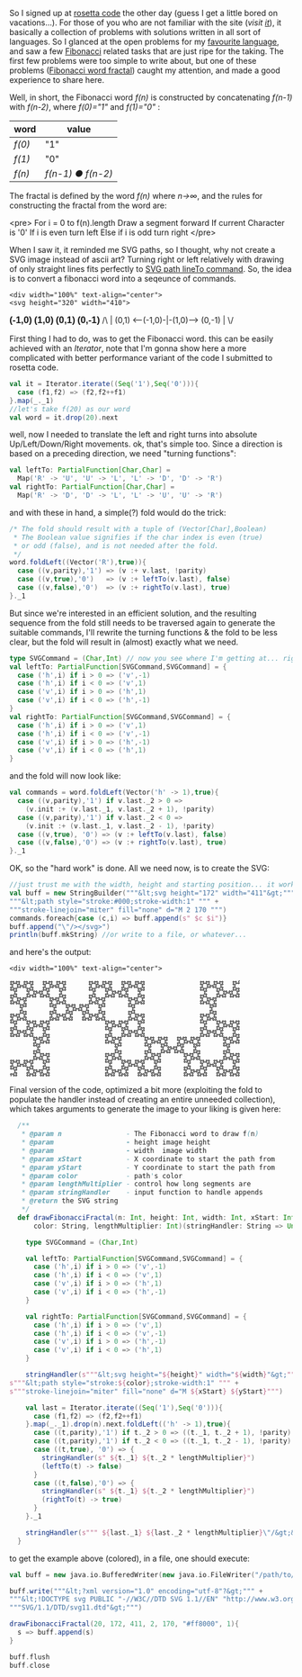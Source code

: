 So I signed up at [rosetta code](http://rosettacode.org) the other day (guess I get a little bored on vacations...). For those of you who are not familiar with the site (_visit [it](http://rosettacode.org)_), it basically a collection of problems with solutions written in all sort of languages. So I glanced at the open problems for my [favourite language](http://www.scala-lang.org), and saw a few [Fibonacci](http://en.wikipedia.org/wiki/Fibonacci_number) related tasks that are just ripe for the taking. The first few problems were too simple to write about, but one of these problems ([Fibonacci word fractal](http://rosettacode.org/wiki/Fibonacci_word/fractal)) caught my attention, and made a good experience to share here.

Well, in short, the Fibonacci word _f(n)_ is constructed by concatenating _f(n-1)_ with _f(n-2)_, where _f(0)="1"_ and _f(1)="0"_ \:

| word   | value                   |
|--------|-------------------------|
| _f(0)_ | "1"                     |
| _f(1)_ | "0"                     |
| _f(n)_ | _f(n-1) &#9679; f(n-2)_ |

The fractal is defined by the word _f(n)_ where _n&#8594;&#8734;_, and the rules for constructing the fractal from the word are\:

&lt;pre&gt;
For i = 0 to f(n).length
  Draw a segment forward 
  If current Character is '0'
    If i is even turn left
    Else if i is odd turn right
&lt;/pre&gt;

When I saw it, it reminded me SVG paths, so I thought, why not create a SVG image instead of ascii art? Turning right or left relatively with drawing of only straight lines fits perfectly to [SVG path lineTo command](http://www.w3.org/TR/SVG/paths.html#PathDataLinetoCommands). So, the idea is to convert a fibonacci word into a seqeunce of commands.

    <div width="100%" text-align="center">
    <svg height="320" width="410">
<polygon points="250,0 190,80 230,50 230,140 140,140 170,100 90,160 170,220 140,180 230,180 230,270 190,240 250,320 310,240 270,270 270,180 360,180 330,220 410,160 330,100 360,140 270,140 270,50 310,80" style="fill:#ffc000;stroke:#cc4000;stroke-width:1" />
<text x="150" y="167" style="font-family:Sans-Serif;font-size:larger;font-weight:bold" fill="#cc4000">(-1,0)</text>
<text x="300" y="167" style="font-family:Sans-Serif;font-size:larger;font-weight:bold" fill="#cc4000">(1,0)</text>
<text x="150" y="167" style="font-family:Sans-Serif;font-size:larger;font-weight:bold" fill="#cc4000" transform="rotate(270 250,160)">(0,1)</text>
<text x="150" y="167" style="font-family:Sans-Serif;font-size:larger;font-weight:bold" fill="#cc4000" transform="rotate(90 250,160)">(0,-1)</text> 
         /\
          |
        (0,1)
<--(-1,0)-|-(1,0)-->
        (0,-1)
          |
         \/
    </svg>
    </div>

First thing I had to do, was to get the Fibonacci word. this can be easily achieved with an _Iterator_, note that I'm gonna show here a more complicated with better performance variant of the code I submitted to rosetta code.
```scala
val it = Iterator.iterate((Seq('1'),Seq('0'))){
  case (f1,f2) => (f2,f2++f1)
}.map(_._1)
//let's take f(20) as our word
val word = it.drop(20).next
```
well, now I needed to translate the left and right turns into absolute Up/Left/Down/Right movements.
ok, that's simple too. Since a direction is based on a preceding direction, we need "turning functions"\:
```scala
val leftTo: PartialFunction[Char,Char] = 
  Map('R' -> 'U', 'U' -> 'L', 'L' -> 'D', 'D' -> 'R')
val rightTo: PartialFunction[Char,Char] = 
  Map('R' -> 'D', 'D' -> 'L', 'L' -> 'U', 'U' -> 'R')
```
and with these in hand, a simple(?) fold would do the trick\:
```scala
/* The fold should result with a tuple of (Vector[Char],Boolean)
 * The Boolean value signifies if the char index is even (true) 
 * or odd (false), and is not needed after the fold.
 */
word.foldLeft((Vector('R'),true)){
  case ((v,parity),'1') => (v :+ v.last, !parity)
  case ((v,true),'0')   => (v :+ leftTo(v.last), false)
  case ((v,false),'0')  => (v :+ rightTo(v.last), true)
}._1
``` 
But since we're interested in an efficient solution, and the resulting sequence from the fold still needs to be traversed again to generate the suitable commands, I'll rewrite the turning functions & the fold to be less clear, but the fold will result in (almost) exactly what we need.
```scala
type SVGCommand = (Char,Int) // now you see where I'm getting at... right?
val leftTo: PartialFunction[SVGCommand,SVGCommand] = {
  case ('h',i) if i > 0 => ('v',-1)
  case ('h',i) if i < 0 => ('v',1)
  case ('v',i) if i > 0 => ('h',1)
  case ('v',i) if i < 0 => ('h',-1)
}
val rightTo: PartialFunction[SVGCommand,SVGCommand] = {
  case ('h',i) if i > 0 => ('v',1)
  case ('h',i) if i < 0 => ('v',-1)
  case ('v',i) if i > 0 => ('h',-1)
  case ('v',i) if i < 0 => ('h',1)
}
```
and the fold will now look like\:
```scala
val commands = word.foldLeft(Vector('h' -> 1),true){
  case ((v,parity),'1') if v.last._2 > 0 => 
    (v.init :+ (v.last._1, v.last._2 + 1), !parity) 
  case ((v,parity),'1') if v.last._2 < 0 => 
    (v.init :+ (v.last._1, v.last._2 - 1), !parity)
  case ((v,true), '0') => (v :+ leftTo(v.last), false)
  case ((v,false),'0') => (v :+ rightTo(v.last), true)
}._1
```
OK, so the "hard work" is done. All we need now, is to create the SVG\:
```scala
//just trust me with the width, height and starting position... it works. 
val buff = new StringBuilder("""&lt;svg height="172" width="411"&gt;""" + 
"""&lt;path style="stroke:#000;stroke-width:1" """ + 
"""stroke-linejoin="miter" fill="none" d="M 2 170 """)
commands.foreach{case (c,i) => buff.append(s" $c $i")}
buff.append("\"/></svg>")
println(buff.mkString) //or write to a file, or whatever...
```
and here's the output\:
    
    <div width="100%" text-align="center">
<svg height="172" width="411"><path style="stroke:#000;stroke-width:1" stroke-linejoin="miter" fill="none" d="M 2 170  h 1 v -2 h -1 v -2 h 2 v 1 h 2 v -1 h 2 v 2 h -1 v 2 h 2 v -1 h 2 v 1 h 2 v -2 h -1 v -2 h 1 v -2 h -2 v 1 h -2 v -2 h 1 v -2 h -1 v -2 h 2 v 1 h 2 v -2 h -1 v -2 h 1 v -2 h -2 v 1 h -2 v -1 h -2 v 2 h 1 v 2 h -2 v -1 h -2 v 1 h -2 v -2 h 1 v -2 h -1 v -2 h 2 v 1 h 2 v -2 h -1 v -2 h 1 v -2 h -2 v 1 h -2 v -2 h 1 v -2 h -1 v -2 h 2 v 1 h 2 v -1 h 2 v 2 h -1 v 2 h 2 v -1 h 2 v 1 h 2 v -2 h -1 v -2 h 2 v 1 h 2 v -1 h 2 v 2 h -1 v 2 h 1 v 2 h -2 v -1 h -2 v 2 h 1 v 2 h -1 v 2 h 2 v -1 h 2 v 1 h 2 v -2 h -1 v -2 h 2 v 1 h 2 v -1 h 2 v 2 h -1 v 2 h 2 v -1 h 2 v 1 h 2 v -2 h -1 v -2 h 1 v -2 h -2 v 1 h -2 v -2 h 1 v -2 h -1 v -2 h 2 v 1 h 2 v -1 h 2 v 2 h -1 v 2 h 2 v -1 h 2 v 1 h 2 v -2 h -1 v -2 h 2 v 1 h 2 v -1 h 2 v 2 h -1 v 2 h 1 v 2 h -2 v -1 h -2 v 2 h 1 v 2 h -1 v 2 h 2 v -1 h 2 v 2 h -1 v 2 h 1 v 2 h -2 v -1 h -2 v 1 h -2 v -2 h 1 v -2 h -2 v 1 h -2 v -1 h -2 v 2 h 1 v 2 h -1 v 2 h 2 v -1 h 2 v 2 h -1 v 2 h 1 v 2 h -2 v -1 h -2 v 2 h 1 v 2 h -1 v 2 h 2 v -1 h 2 v 1 h 2 v -2 h -1 v -2 h 2 v 1 h 2 v -1 h 2 v 2 h -1 v 2 h 2 v -1 h 2 v 1 h 2 v -2 h -1 v -2 h 1 v -2 h -2 v 1 h -2 v -2 h 1 v -2 h -1 v -2 h 2 v 1 h 2 v -1 h 2 v 2 h -1 v 2 h 2 v -1 h 2 v 1 h 2 v -2 h -1 v -2 h 2 v 1 h 2 v -1 h 2 v 2 h -1 v 2 h 1 v 2 h -2 v -1 h -2 v 2 h 1 v 2 h -1 v 2 h 2 v -1 h 2 v 1 h 2 v -2 h -1 v -2 h 2 v 1 h 2 v -1 h 2 v 2 h -1 v 2 h 2 v -1 h 2 v 1 h 2 v -2 h -1 v -2 h 1 v -2 h -2 v 1 h -2 v -2 h 1 v -2 h -1 v -2 h 2 v 1 h 2 v -2 h -1 v -2 h 1 v -2 h -2 v 1 h -2 v -1 h -2 v 2 h 1 v 2 h -2 v -1 h -2 v 1 h -2 v -2 h 1 v -2 h -1 v -2 h 2 v 1 h 2 v -2 h -1 v -2 h 1 v -2 h -2 v 1 h -2 v -2 h 1 v -2 h -1 v -2 h 2 v 1 h 2 v -1 h 2 v 2 h -1 v 2 h 2 v -1 h 2 v 1 h 2 v -2 h -1 v -2 h 1 v -2 h -2 v 1 h -2 v -2 h 1 v -2 h -1 v -2 h 2 v 1 h 2 v -2 h -1 v -2 h 1 v -2 h -2 v 1 h -2 v -1 h -2 v 2 h 1 v 2 h -2 v -1 h -2 v 1 h -2 v -2 h 1 v -2 h -2 v 1 h -2 v -1 h -2 v 2 h 1 v 2 h -1 v 2 h 2 v -1 h 2 v 2 h -1 v 2 h 1 v 2 h -2 v -1 h -2 v 1 h -2 v -2 h 1 v -2 h -2 v 1 h -2 v -1 h -2 v 2 h 1 v 2 h -2 v -1 h -2 v 1 h -2 v -2 h 1 v -2 h -1 v -2 h 2 v 1 h 2 v -2 h -1 v -2 h 1 v -2 h -2 v 1 h -2 v -2 h 1 v -2 h -1 v -2 h 2 v 1 h 2 v -1 h 2 v 2 h -1 v 2 h 2 v -1 h 2 v 1 h 2 v -2 h -1 v -2 h 1 v -2 h -2 v 1 h -2 v -2 h 1 v -2 h -1 v -2 h 2 v 1 h 2 v -2 h -1 v -2 h 1 v -2 h -2 v 1 h -2 v -1 h -2 v 2 h 1 v 2 h -2 v -1 h -2 v 1 h -2 v -2 h 1 v -2 h -1 v -2 h 2 v 1 h 2 v -2 h -1 v -2 h 1 v -2 h -2 v 1 h -2 v -2 h 1 v -2 h -1 v -2 h 2 v 1 h 2 v -1 h 2 v 2 h -1 v 2 h 2 v -1 h 2 v 1 h 2 v -2 h -1 v -2 h 2 v 1 h 2 v -1 h 2 v 2 h -1 v 2 h 1 v 2 h -2 v -1 h -2 v 2 h 1 v 2 h -1 v 2 h 2 v -1 h 2 v 1 h 2 v -2 h -1 v -2 h 2 v 1 h 2 v -1 h 2 v 2 h -1 v 2 h 2 v -1 h 2 v 1 h 2 v -2 h -1 v -2 h 1 v -2 h -2 v 1 h -2 v -2 h 1 v -2 h -1 v -2 h 2 v 1 h 2 v -2 h -1 v -2 h 1 v -2 h -2 v 1 h -2 v -1 h -2 v 2 h 1 v 2 h -2 v -1 h -2 v 1 h -2 v -2 h 1 v -2 h -1 v -2 h 2 v 1 h 2 v -2 h -1 v -2 h 1 v -2 h -2 v 1 h -2 v -2 h 1 v -2 h -1 v -2 h 2 v 1 h 2 v -1 h 2 v 2 h -1 v 2 h 2 v -1 h 2 v 1 h 2 v -2 h -1 v -2 h 1 v -2 h -2 v 1 h -2 v -2 h 1 v -2 h -1 v -2 h 2 v 1 h 2 v -2 h -1 v -2 h 1 v -2 h -2 v 1 h -2 v -1 h -2 v 2 h 1 v 2 h -2 v -1 h -2 v 1 h -2 v -2 h 1 v -2 h -2 v 1 h -2 v -1 h -2 v 2 h 1 v 2 h -1 v 2 h 2 v -1 h 2 v 2 h -1 v 2 h 1 v 2 h -2 v -1 h -2 v 1 h -2 v -2 h 1 v -2 h -2 v 1 h -2 v -1 h -2 v 2 h 1 v 2 h -2 v -1 h -2 v 1 h -2 v -2 h 1 v -2 h -1 v -2 h 2 v 1 h 2 v -2 h -1 v -2 h 1 v -2 h -2 v 1 h -2 v -1 h -2 v 2 h 1 v 2 h -2 v -1 h -2 v 1 h -2 v -2 h 1 v -2 h -2 v 1 h -2 v -1 h -2 v 2 h 1 v 2 h -1 v 2 h 2 v -1 h 2 v 2 h -1 v 2 h 1 v 2 h -2 v -1 h -2 v 2 h 1 v 2 h -1 v 2 h 2 v -1 h 2 v 1 h 2 v -2 h -1 v -2 h 2 v 1 h 2 v -1 h 2 v 2 h -1 v 2 h 1 v 2 h -2 v -1 h -2 v 2 h 1 v 2 h -1 v 2 h 2 v -1 h 2 v 2 h -1 v 2 h 1 v 2 h -2 v -1 h -2 v 1 h -2 v -2 h 1 v -2 h -2 v 1 h -2 v -1 h -2 v 2 h 1 v 2 h -2 v -1 h -2 v 1 h -2 v -2 h 1 v -2 h -1 v -2 h 2 v 1 h 2 v -2 h -1 v -2 h 1 v -2 h -2 v 1 h -2 v -1 h -2 v 2 h 1 v 2 h -2 v -1 h -2 v 1 h -2 v -2 h 1 v -2 h -2 v 1 h -2 v -1 h -2 v 2 h 1 v 2 h -1 v 2 h 2 v -1 h 2 v 2 h -1 v 2 h 1 v 2 h -2 v -1 h -2 v 1 h -2 v -2 h 1 v -2 h -2 v 1 h -2 v -1 h -2 v 2 h 1 v 2 h -2 v -1 h -2 v 1 h -2 v -2 h 1 v -2 h -1 v -2 h 2 v 1 h 2 v -2 h -1 v -2 h 1 v -2 h -2 v 1 h -2 v -2 h 1 v -2 h -1 v -2 h 2 v 1 h 2 v -1 h 2 v 2 h -1 v 2 h 2 v -1 h 2 v 1 h 2 v -2 h -1 v -2 h 1 v -2 h -2 v 1 h -2 v -2 h 1 v -2 h -1 v -2 h 2 v 1 h 2 v -2 h -1 v -2 h 1 v -2 h -2 v 1 h -2 v -1 h -2 v 2 h 1 v 2 h -2 v -1 h -2 v 1 h -2 v -2 h 1 v -2 h -1 v -2 h 2 v 1 h 2 v -2 h -1 v -2 h 1 v -2 h -2 v 1 h -2 v -2 h 1 v -2 h -1 v -2 h 2 v 1 h 2 v -1 h 2 v 2 h -1 v 2 h 2 v -1 h 2 v 1 h 2 v -2 h -1 v -2 h 2 v 1 h 2 v -1 h 2 v 2 h -1 v 2 h 1 v 2 h -2 v -1 h -2 v 2 h 1 v 2 h -1 v 2 h 2 v -1 h 2 v 1 h 2 v -2 h -1 v -2 h 2 v 1 h 2 v -1 h 2 v 2 h -1 v 2 h 2 v -1 h 2 v 1 h 2 v -2 h -1 v -2 h 1 v -2 h -2 v 1 h -2 v -2 h 1 v -2 h -1 v -2 h 2 v 1 h 2 v -2 h -1 v -2 h 1 v -2 h -2 v 1 h -2 v -1 h -2 v 2 h 1 v 2 h -2 v -1 h -2 v 1 h -2 v -2 h 1 v -2 h -1 v -2 h 2 v 1 h 2 v -2 h -1 v -2 h 1 v -2 h -2 v 1 h -2 v -2 h 1 v -2 h -1 v -2 h 2 v 1 h 2 v -1 h 2 v 2 h -1 v 2 h 2 v -1 h 2 v 1 h 2 v -2 h -1 v -2 h 1 v -2 h -2 v 1 h -2 v -2 h 1 v -2 h -1 v -2 h 2 v 1 h 2 v -2 h -1 v -2 h 1 v -2 h -2 v 1 h -2 v -1 h -2 v 2 h 1 v 2 h -2 v -1 h -2 v 1 h -2 v -2 h 1 v -2 h -2 v 1 h -2 v -1 h -2 v 2 h 1 v 2 h -1 v 2 h 2 v -1 h 2 v 2 h -1 v 2 h 1 v 2 h -2 v -1 h -2 v 1 h -2 v -2 h 1 v -2 h -2 v 1 h -2 v -1 h -2 v 2 h 1 v 2 h -2 v -1 h -2 v 1 h -2 v -2 h 1 v -2 h -1 v -2 h 2 v 1 h 2 v -2 h -1 v -2 h 1 v -2 h -2 v 1 h -2 v -2 h 1 v -2 h -1 v -2 h 2 v 1 h 2 v -1 h 2 v 2 h -1 v 2 h 2 v -1 h 2 v 1 h 2 v -2 h -1 v -2 h 1 v -2 h -2 v 1 h -2 v -2 h 1 v -2 h -1 v -2 h 2 v 1 h 2 v -2 h -1 v -2 h 1 v -2 h -2 v 1 h -2 v -1 h -2 v 2 h 1 v 2 h -2 v -1 h -2 v 1 h -2 v -2 h 1 v -2 h -1 v -2 h 2 v 1 h 2 v -2 h -1 v -2 h 1 v -2 h -2 v 1 h -2 v -2 h 1 v -2 h -1 v -2 h 2 v 1 h 2 v -1 h 2 v 2 h -1 v 2 h 2 v -1 h 2 v 1 h 2 v -2 h -1 v -2 h 2 v 1 h 2 v -1 h 2 v 2 h -1 v 2 h 1 v 2 h -2 v -1 h -2 v 2 h 1 v 2 h -1 v 2 h 2 v -1 h 2 v 1 h 2 v -2 h -1 v -2 h 2 v 1 h 2 v -1 h 2 v 2 h -1 v 2 h 2 v -1 h 2 v 1 h 2 v -2 h -1 v -2 h 1 v -2 h -2 v 1 h -2 v -2 h 1 v -2 h -1 v -2 h 2 v 1 h 2 v -1 h 2 v 2 h -1 v 2 h 2 v -1 h 2 v 1 h 2 v -2 h -1 v -2 h 2 v 1 h 2 v -1 h 2 v 2 h -1 v 2 h 1 v 2 h -2 v -1 h -2 v 2 h 1 v 2 h -1 v 2 h 2 v -1 h 2 v 2 h -1 v 2 h 1 v 2 h -2 v -1 h -2 v 1 h -2 v -2 h 1 v -2 h -2 v 1 h -2 v -1 h -2 v 2 h 1 v 2 h -1 v 2 h 2 v -1 h 2 v 2 h -1 v 2 h 1 v 2 h -2 v -1 h -2 v 2 h 1 v 2 h -1 v 2 h 2 v -1 h 2 v 1 h 2 v -2 h -1 v -2 h 2 v 1 h 2 v -1 h 2 v 2 h -1 v 2 h 2 v -1 h 2 v 1 h 2 v -2 h -1 v -2 h 1 v -2 h -2 v 1 h -2 v -2 h 1 v -2 h -1 v -2 h 2 v 1 h 2 v -1 h 2 v 2 h -1 v 2 h 2 v -1 h 2 v 1 h 2 v -2 h -1 v -2 h 2 v 1 h 2 v -1 h 2 v 2 h -1 v 2 h 1 v 2 h -2 v -1 h -2 v 2 h 1 v 2 h -1 v 2 h 2 v -1 h 2 v 1 h 2 v -2 h -1 v -2 h 2 v 1 h 2 v -1 h 2 v 2 h -1 v 2 h 2 v -1 h 2 v 1 h 2 v -2 h -1 v -2 h 1 v -2 h -2 v 1 h -2 v -2 h 1 v -2 h -1 v -2 h 2 v 1 h 2 v -2 h -1 v -2 h 1 v -2 h -2 v 1 h -2 v -1 h -2 v 2 h 1 v 2 h -2 v -1 h -2 v 1 h -2 v -2 h 1 v -2 h -1 v -2 h 2 v 1 h 2 v -2 h -1 v -2 h 1 v -2 h -2 v 1 h -2 v -2 h 1 v -2 h -1 v -2 h 2 v 1 h 2 v -1 h 2 v 2 h -1 v 2 h 2 v -1 h 2 v 1 h 2 v -2 h -1 v -2 h 2 v 1 h 2 v -1 h 2 v 2 h -1 v 2 h 1 v 2 h -2 v -1 h -2 v 2 h 1 v 2 h -1 v 2 h 2 v -1 h 2 v 1 h 2 v -2 h -1 v -2 h 2 v 1 h 2 v -1 h 2 v 2 h -1 v 2 h 2 v -1 h 2 v 1 h 2 v -2 h -1 v -2 h 1 v -2 h -2 v 1 h -2 v -2 h 1 v -2 h -1 v -2 h 2 v 1 h 2 v -1 h 2 v 2 h -1 v 2 h 2 v -1 h 2 v 1 h 2 v -2 h -1 v -2 h 2 v 1 h 2 v -1 h 2 v 2 h -1 v 2 h 1 v 2 h -2 v -1 h -2 v 2 h 1 v 2 h -1 v 2 h 2 v -1 h 2 v 2 h -1 v 2 h 1 v 2 h -2 v -1 h -2 v 1 h -2 v -2 h 1 v -2 h -2 v 1 h -2 v -1 h -2 v 2 h 1 v 2 h -1 v 2 h 2 v -1 h 2 v 2 h -1 v 2 h 1 v 2 h -2 v -1 h -2 v 2 h 1 v 2 h -1 v 2 h 2 v -1 h 2 v 1 h 2 v -2 h -1 v -2 h 2 v 1 h 2 v -1 h 2 v 2 h -1 v 2 h 1 v 2 h -2 v -1 h -2 v 2 h 1 v 2 h -1 v 2 h 2 v -1 h 2 v 2 h -1 v 2 h 1 v 2 h -2 v -1 h -2 v 1 h -2 v -2 h 1 v -2 h -2 v 1 h -2 v -1 h -2 v 2 h 1 v 2 h -2 v -1 h -2 v 1 h -2 v -2 h 1 v -2 h -1 v -2 h 2 v 1 h 2 v -2 h -1 v -2 h 1 v -2 h -2 v 1 h -2 v -1 h -2 v 2 h 1 v 2 h -2 v -1 h -2 v 1 h -2 v -2 h 1 v -2 h -2 v 1 h -2 v -1 h -2 v 2 h 1 v 2 h -1 v 2 h 2 v -1 h 2 v 2 h -1 v 2 h 1 v 2 h -2 v -1 h -2 v 2 h 1 v 2 h -1 v 2 h 2 v -1 h 2 v 1 h 2 v -2 h -1 v -2 h 2 v 1 h 2 v -1 h 2 v 2 h -1 v 2 h 1 v 2 h -2 v -1 h -2 v 2 h 1 v 2 h -1 v 2 h 2 v -1 h 2 v 2 h -1 v 2 h 1 v 2 h -2 v -1 h -2 v 1 h -2 v -2 h 1 v -2 h -2 v 1 h -2 v -1 h -2 v 2 h 1 v 2 h -1 v 2 h 2 v -1 h 2 v 2 h -1 v 2 h 1 v 2 h -2 v -1 h -2 v 2 h 1 v 2 h -1 v 2 h 2 v -1 h 2 v 1 h 2 v -2 h -1 v -2 h 2 v 1 h 2 v -1 h 2 v 2 h -1 v 2 h 2 v -1 h 2 v 1 h 2 v -2 h -1 v -2 h 1 v -2 h -2 v 1 h -2 v -2 h 1 v -2 h -1 v -2 h 2 v 1 h 2 v -1 h 2 v 2 h -1 v 2 h 2 v -1 h 2 v 1 h 2 v -2 h -1 v -2 h 2 v 1 h 2 v -1 h 2 v 2 h -1 v 2 h 1 v 2 h -2 v -1 h -2 v 2 h 1 v 2 h -1 v 2 h 2 v -1 h 2 v 1 h 2 v -2 h -1 v -2 h 2 v 1 h 2 v -1 h 2 v 2 h -1 v 2 h 2 v -1 h 2 v 1 h 2 v -2 h -1 v -2 h 1 v -2 h -2 v 1 h -2 v -2 h 1 v -2 h -1 v -2 h 2 v 1 h 2 v -2 h -1 v -2 h 1 v -2 h -2 v 1 h -2 v -1 h -2 v 2 h 1 v 2 h -2 v -1 h -2 v 1 h -2 v -2 h 1 v -2 h -1 v -2 h 2 v 1 h 2 v -2 h -1 v -2 h 1 v -2 h -2 v 1 h -2 v -2 h 1 v -2 h -1 v -2 h 2 v 1 h 2 v -1 h 2 v 2 h -1 v 2 h 2 v -1 h 2 v 1 h 2 v -2 h -1 v -2 h 2 v 1 h 2 v -1 h 2 v 2 h -1 v 2 h 1 v 2 h -2 v -1 h -2 v 2 h 1 v 2 h -1 v 2 h 2 v -1 h 2 v 1 h 2 v -2 h -1 v -2 h 2 v 1 h 2 v -1 h 2 v 2 h -1 v 2 h 2 v -1 h 2 v 1 h 2 v -2 h -1 v -2 h 1 v -2 h -2 v 1 h -2 v -2 h 1 v -2 h -1 v -2 h 2 v 1 h 2 v -1 h 2 v 2 h -1 v 2 h 2 v -1 h 2 v 1 h 2 v -2 h -1 v -2 h 2 v 1 h 2 v -1 h 2 v 2 h -1 v 2 h 1 v 2 h -2 v -1 h -2 v 2 h 1 v 2 h -1 v 2 h 2 v -1 h 2 v 2 h -1 v 2 h 1 v 2 h -2 v -1 h -2 v 1 h -2 v -2 h 1 v -2 h -2 v 1 h -2 v -1 h -2 v 2 h 1 v 2 h -1 v 2 h 2 v -1 h 2 v 2 h -1 v 2 h 1 v 2 h -2 v -1 h -2 v 2 h 1 v 2 h -1 v 2 h 2 v -1 h 2 v 1 h 2 v -2 h -1 v -2 h 2 v 1 h 2 v -1 h 2 v 2 h -1 v 2 h 2 v -1 h 2 v 1 h 2 v -2 h -1 v -2 h 1 v -2 h -2 v 1 h -2 v -2 h 1 v -2 h -1 v -2 h 2 v 1 h 2 v -1 h 2 v 2 h -1 v 2 h 2 v -1 h 2 v 1 h 2 v -2 h -1 v -2 h 2 v 1 h 2 v -1 h 2 v 2 h -1 v 2 h 1 v 2 h -2 v -1 h -2 v 2 h 1 v 2 h -1 v 2 h 2 v -1 h 2 v 1 h 2 v -2 h -1 v -2 h 2 v 1 h 2 v -1 h 2 v 2 h -1 v 2 h 2 v -1 h 2 v 1 h 2 v -2 h -1 v -2 h 1 v -2 h -2 v 1 h -2 v -2 h 1 v -2 h -1 v -2 h 2 v 1 h 2 v -2 h -1 v -2 h 1 v -2 h -2 v 1 h -2 v -1 h -2 v 2 h 1 v 2 h -2 v -1 h -2 v 1 h -2 v -2 h 1 v -2 h -1 v -2 h 2 v 1 h 2 v -2 h -1 v -2 h 1 v -2 h -2 v 1 h -2 v -2 h 1 v -2 h -1 v -2 h 2 v 1 h 2 v -1 h 2 v 2 h -1 v 2 h 2 v -1 h 2 v 1 h 2 v -2 h -1 v -2 h 1 v -2 h -2 v 1 h -2 v -2 h 1 v -2 h -1 v -2 h 2 v 1 h 2 v -2 h -1 v -2 h 1 v -2 h -2 v 1 h -2 v -1 h -2 v 2 h 1 v 2 h -2 v -1 h -2 v 1 h -2 v -2 h 1 v -2 h -2 v 1 h -2 v -1 h -2 v 2 h 1 v 2 h -1 v 2 h 2 v -1 h 2 v 2 h -1 v 2 h 1 v 2 h -2 v -1 h -2 v 1 h -2 v -2 h 1 v -2 h -2 v 1 h -2 v -1 h -2 v 2 h 1 v 2 h -2 v -1 h -2 v 1 h -2 v -2 h 1 v -2 h -1 v -2 h 2 v 1 h 2 v -2 h -1 v -2 h 1 v -2 h -2 v 1 h -2 v -2 h 1 v -2 h -1 v -2 h 2 v 1 h 2 v -1 h 2 v 2 h -1 v 2 h 2 v -1 h 2 v 1 h 2 v -2 h -1 v -2 h 1 v -2 h -2 v 1 h -2 v -2 h 1 v -2 h -1 v -2 h 2 v 1 h 2 v -2 h -1 v -2 h 1 v -2 h -2 v 1 h -2 v -1 h -2 v 2 h 1 v 2 h -2 v -1 h -2 v 1 h -2 v -2 h 1 v -2 h -1 v -2 h 2 v 1 h 2 v -2 h -1 v -2 h 1 v -2 h -2 v 1 h -2 v -2 h 1 v -2 h -1 v -2 h 2 v 1 h 2 v -1 h 2 v 2 h -1 v 2 h 2 v -1 h 2 v 1 h 2 v -2 h -1 v -2 h 2 v 1 h 2 v -1 h 2 v 2 h -1 v 2 h 1 v 2 h -2 v -1 h -2 v 2 h 1 v 2 h -1 v 2 h 2 v -1 h 2 v 1 h 2 v -2 h -1 v -2 h 2 v 1 h 2 v -1 h 2 v 2 h -1 v 2 h 2 v -1 h 2 v 1 h 2 v -2 h -1 v -2 h 1 v -2 h -2 v 1 h -2 v -2 h 1 v -2 h -1 v -2 h 2 v 1 h 2 v -1 h 2 v 2 h -1 v 2 h 2 v -1 h 2 v 1 h 2 v -2 h -1 v -2 h 2 v 1 h 2 v -1 h 2 v 2 h -1 v 2 h 1 v 2 h -2 v -1 h -2 v 2 h 1 v 2 h -1 v 2 h 2 v -1 h 2 v 2 h -1 v 2 h 1 v 2 h -2 v -1 h -2 v 1 h -2 v -2 h 1 v -2 h -2 v 1 h -2 v -1 h -2 v 2 h 1 v 2 h -1 v 2 h 2 v -1 h 2 v 2 h -1 v 2 h 1 v 2 h -2 v -1 h -2 v 2 h 1 v 2 h -1 v 2 h 2 v -1 h 2 v 1 h 2 v -2 h -1 v -2 h 2 v 1 h 2 v -1 h 2 v 2 h -1 v 2 h 2 v -1 h 2 v 1 h 2 v -2 h -1 v -2 h 1 v -2 h -2 v 1 h -2 v -2 h 1 v -2 h -1 v -2 h 2 v 1 h 2 v -1 h 2 v 2 h -1 v 2 h 2 v -1 h 2 v 1 h 2 v -2 h -1 v -2 h 2 v 1 h 2 v -1 h 2 v 2 h -1 v 2 h 1 v 2 h -2 v -1 h -2 v 2 h 1 v 2 h -1 v 2 h 2 v -1 h 2 v 1 h 2 v -2 h -1 v -2 h 2 v 1 h 2 v -1 h 2 v 2 h -1 v 2 h 2 v -1 h 2 v 1 h 2 v -2 h -1 v -2 h 1 v -2 h -2 v 1 h -2 v -2 h 1 v -2 h -1 v -2 h 2 v 1 h 2 v -2 h -1 v -2 h 1 v -2 h -2 v 1 h -2 v -1 h -2 v 2 h 1 v 2 h -2 v -1 h -2 v 1 h -2 v -2 h 1 v -2 h -1 v -2 h 2 v 1 h 2 v -2 h -1 v -2 h 1 v -2 h -2 v 1 h -2 v -2 h 1 v -2 h -1 v -2 h 2 v 1 h 2 v -1 h 2 v 2 h -1 v 2 h 2 v -1 h 2 v 1 h 2 v -2 h -1 v -2 h 2 v 1 h 2 v -1 h 2 v 2 h -1 v 2 h 1 v 2 h -2 v -1 h -2 v 2 h 1 v 2 h -1 v 2 h 2 v -1 h 2 v 1 h 2 v -2 h -1 v -2 h 2 v 1 h 2 v -1 h 2 v 2 h -1 v 2 h 2 v -1 h 2 v 1 h 2 v -2 h -1 v -2 h 1 v -2 h -2 v 1 h -2 v -2 h 1 v -2 h -1 v -2 h 2 v 1 h 2 v -1 h 2 v 2 h -1 v 2 h 2 v -1 h 2 v 1 h 2 v -2 h -1 v -2 h 2 v 1 h 2 v -1 h 2 v 2 h -1 v 2 h 1 v 2 h -2 v -1 h -2 v 2 h 1 v 2 h -1 v 2 h 2 v -1 h 2 v 2 h -1 v 2 h 1 v 2 h -2 v -1 h -2 v 1 h -2 v -2 h 1 v -2 h -2 v 1 h -2 v -1 h -2 v 2 h 1 v 2 h -1 v 2 h 2 v -1 h 2 v 2 h -1 v 2 h 1 v 2 h -2 v -1 h -2 v 2 h 1 v 2 h -1 v 2 h 2 v -1 h 2 v 1 h 2 v -2 h -1 v -2 h 2 v 1 h 2 v -1 h 2 v 2 h -1 v 2 h 1 v 2 h -2 v -1 h -2 v 2 h 1 v 2 h -1 v 2 h 2 v -1 h 2 v 2 h -1 v 2 h 1 v 2 h -2 v -1 h -2 v 1 h -2 v -2 h 1 v -2 h -2 v 1 h -2 v -1 h -2 v 2 h 1 v 2 h -2 v -1 h -2 v 1 h -2 v -2 h 1 v -2 h -1 v -2 h 2 v 1 h 2 v -2 h -1 v -2 h 1 v -2 h -2 v 1 h -2 v -1 h -2 v 2 h 1 v 2 h -2 v -1 h -2 v 1 h -2 v -2 h 1 v -2 h -2 v 1 h -2 v -1 h -2 v 2 h 1 v 2 h -1 v 2 h 2 v -1 h 2 v 2 h -1 v 2 h 1 v 2 h -2 v -1 h -2 v 2 h 1 v 2 h -1 v 2 h 2 v -1 h 2 v 1 h 2 v -2 h -1 v -2 h 2 v 1 h 2 v -1 h 2 v 2 h -1 v 2 h 1 v 2 h -2 v -1 h -2 v 2 h 1 v 2 h -1 v 2 h 2 v -1 h 2 v 2 h -1 v 2 h 1 v 2 h -2 v -1 h -2 v 1 h -2 v -2 h 1 v -2 h -2 v 1 h -2 v -1 h -2 v 2 h 1 v 2 h -1 v 2 h 2 v -1 h 2 v 2 h -1 v 2 h 1 v 2 h -2 v -1 h -2 v 2 h 1 v 2 h -1 v 2 h 2 v -1 h 2 v 1 h 2 v -2 h -1 v -2 h 2 v 1 h 2 v -1 h 2 v 2 h -1 v 2 h 2 v -1 h 2 v 1 h 2 v -2 h -1 v -2 h 1 v -2 h -2 v 1 h -2 v -2 h 1 v -2 h -1 v -2 h 2 v 1 h 2 v -1 h 2 v 2 h -1 v 2 h 2 v -1 h 2 v 1 h 2 v -2 h -1 v -2 h 2 v 1 h 2 v -1 h 2 v 2 h -1 v 2 h 1 v 2 h -2 v -1 h -2 v 2 h 1 v 2 h -1 v 2 h 2 v -1 h 2 v 2 h -1 v 2 h 1 v 2 h -2 v -1 h -2 v 1 h -2 v -2 h 1 v -2 h -2 v 1 h -2 v -1 h -2 v 2 h 1 v 2 h -1 v 2 h 2 v -1 h 2 v 2 h -1 v 2 h 1 v 2 h -2 v -1 h -2 v 2 h 1 v 2 h -1 v 2 h 2 v -1 h 2 v 1 h 2 v -2 h -1 v -2 h 2 v 1 h 2 v -1 h 2 v 2 h -1 v 2 h 1 v 2 h -2 v -1 h -2 v 2 h 1 v 2 h -1 v 2 h 2 v -1 h 2 v 2 h -1 v 2 h 1 v 2 h -2 v -1 h -2 v 1 h -2 v -2 h 1 v -2 h -2 v 1 h -2 v -1 h -2 v 2 h 1 v 2 h -2 v -1 h -2 v 1 h -2 v -2 h 1 v -2 h -1 v -2 h 2 v 1 h 2 v -2 h -1 v -2 h 1 v -2 h -2 v 1 h -2 v -1 h -2 v 2 h 1 v 2 h -2 v -1 h -2 v 1 h -2 v -2 h 1 v -2 h -2 v 1 h -2 v -1 h -2 v 2 h 1 v 2 h -1 v 2 h 2 v -1 h 2 v 2 h -1 v 2 h 1 v 2 h -2 v -1 h -2 v 1 h -2 v -2 h 1 v -2 h -2 v 1 h -2 v -1 h -2 v 2 h 1 v 2 h -2 v -1 h -2 v 1 h -2 v -2 h 1 v -2 h -1 v -2 h 2 v 1 h 2 v -2 h -1 v -2 h 1 v -2 h -2 v 1 h -2 v -2 h 1 v -2 h -1 v -2 h 2 v 1 h 2 v -1 h 2 v 2 h -1 v 2 h 2 v -1 h 2 v 1 h 2 v -2 h -1 v -2 h 1 v -2 h -2 v 1 h -2 v -2 h 1 v -2 h -1 v -2 h 2 v 1 h 2 v -2 h -1 v -2 h 1 v -2 h -2 v 1 h -2 v -1 h -2 v 2 h 1 v 2 h -2 v -1 h -2 v 1 h -2 v -2 h 1 v -2 h -2 v 1 h -2 v -1 h -2 v 2 h 1 v 2 h -1 v 2 h 2 v -1 h 2 v 2 h -1 v 2 h 1 v 2 h -2 v -1 h -2 v 1 h -2 v -2 h 1 v -2 h -2 v 1 h -2 v -1 h -2 v 2 h 1 v 2 h -2 v -1 h -2 v 1 h -2 v -2 h 1 v -2 h -1 v -2 h 2 v 1 h 2 v -2 h -1 v -2 h 1 v -2 h -2 v 1 h -2 v -1 h -2 v 2 h 1 v 2 h -2 v -1 h -2 v 1 h -2 v -2 h 1 v -2 h -2 v 1 h -2 v -1 h -2 v 2 h 1 v 2 h -1 v 2 h 2 v -1 h 2 v 2 h -1 v 2 h 1 v 2 h -2 v -1 h -2 v 2 h 1 v 2 h -1 v 2 h 2 v -1 h 2 v 1 h 2 v -2 h -1 v -2 h 2 v 1 h 2 v -1 h 2 v 2 h -1 v 2 h 1 v 2 h -2 v -1 h -2 v 2 h 1 v 2 h -1 v 2 h 2 v -1 h 2 v 2 h -1 v 2 h 1 v 2 h -2 v -1 h -2 v 1 h -2 v -2 h 1 v -2 h -2 v 1 h -2 v -1 h -2 v 2 h 1 v 2 h -1 v 2 h 2 v -1 h 2 v 2 h -1 v 2 h 1 v 2 h -2 v -1 h -2 v 2 h 1 v 2 h -1 v 2 h 2 v -1 h 2 v 1 h 2 v -2 h -1 v -2 h 2 v 1 h 2 v -1 h 2 v 2 h -1 v 2 h 2 v -1 h 2 v 1 h 2 v -2 h -1 v -2 h 1 v -2 h -2 v 1 h -2 v -2 h 1 v -2 h -1 v -2 h 2 v 1 h 2 v -1 h 2 v 2 h -1 v 2 h 2 v -1 h 2 v 1 h 2 v -2 h -1 v -2 h 2 v 1 h 2 v -1 h 2 v 2 h -1 v 2 h 1 v 2 h -2 v -1 h -2 v 2 h 1 v 2 h -1 v 2 h 2 v -1 h 2 v 2 h -1 v 2 h 1 v 2 h -2 v -1 h -2 v 1 h -2 v -2 h 1 v -2 h -2 v 1 h -2 v -1 h -2 v 2 h 1 v 2 h -1 v 2 h 2 v -1 h 2 v 2 h -1 v 2 h 1 v 2 h -2 v -1 h -2 v 2 h 1 v 2 h -1 v 2 h 2 v -1 h 2 v 1 h 2 v -2 h -1 v -2 h 2 v 1 h 2 v -1 h 2 v 2 h -1 v 2 h 1 v 2 h -2 v -1 h -2 v 2 h 1 v 2 h -1 v 2 h 2 v -1 h 2 v 2 h -1 v 2 h 1 v 2 h -2 v -1 h -2 v 1 h -2 v -2 h 1 v -2 h -2 v 1 h -2 v -1 h -2 v 2 h 1 v 2 h -2 v -1 h -2 v 1 h -2 v -2 h 1 v -2 h -1 v -2 h 2 v 1 h 2 v -2 h -1 v -2 h 1 v -2 h -2 v 1 h -2 v -1 h -2 v 2 h 1 v 2 h -2 v -1 h -2 v 1 h -2 v -2 h 1 v -2 h -2 v 1 h -2 v -1 h -2 v 2 h 1 v 2 h -1 v 2 h 2 v -1 h 2 v 2 h -1 v 2 h 1 v 2 h -2 v -1 h -2 v 2 h 1 v 2 h -1 v 2 h 2 v -1 h 2 v 1 h 2 v -2 h -1 v -2 h 2 v 1 h 2 v -1 h 2 v 2 h -1 v 2 h 1 v 2 h -2 v -1 h -2 v 2 h 1 v 2 h -1 v 2 h 2 v -1 h 2 v 2 h -1 v 2 h 1 v 2 h -2 v -1 h -2 v 1 h -2 v -2 h 1 v -2 h -2 v 1 h -2 v -1 h -2 v 2 h 1 v 2 h -1 v 2 h 2 v -1 h 2 v 2 h -1 v 2 h 1 v 2 h -2 v -1 h -2 v 2 h 1 v 2 h -1 v 2 h 2 v -1 h 2 v 1 h 2 v -2 h -1 v -2 h 2 v 1 h 2 v -1 h 2 v 2 h -1 v 2 h 2 v -1 h 2 v 1 h 2 v -2 h -1 v -2 h 1 v -2 h -2 v 1 h -2 v -2 h 1 v -2 h -1 v -2 h 2 v 1 h 2 v -1 h 2 v 2 h -1 v 2 h 2 v -1 h 2 v 1 h 2 v -2 h -1 v -2 h 2 v 1 h 2 v -1 h 2 v 2 h -1 v 2 h 1 v 2 h -2 v -1 h -2 v 2 h 1 v 2 h -1 v 2 h 2 v -1 h 2 v 1 h 2 v -2 h -1 v -2 h 2 v 1 h 2 v -1 h 2 v 2 h -1 v 2 h 2 v -1 h 2 v 1 h 2 v -2 h -1 v -2 h 1 v -2 h -2 v 1 h -2 v -2 h 1 v -2 h -1 v -2 h 2 v 1 h 2 v -2 h -1 v -2 h 1 v -2 h -2 v 1 h -2 v -1 h -2 v 2 h 1 v 2 h -2 v -1 h -2 v 1 h -2 v -2 h 1 v -2 h -1 v -2 h 2 v 1 h 2 v -2 h -1 v -2 h 1 v -2 h -2 v 1 h -2 v -2 h 1 v -2 h -1 v -2 h 2 v 1 h 2 v -1 h 2 v 2 h -1 v 2 h 2 v -1 h 2 v 1 h 2 v -2 h -1 v -2 h 2 v 1 h 2 v -1 h 2 v 2 h -1 v 2 h 1 v 2 h -2 v -1 h -2 v 2 h 1 v 2 h -1 v 2 h 2 v -1 h 2 v 1 h 2 v -2 h -1 v -2 h 2 v 1 h 2 v -1 h 2 v 2 h -1 v 2 h 2 v -1 h 2 v 1 h 2 v -2 h -1 v -2 h 1 v -2 h -2 v 1 h -2 v -2 h 1 v -2 h -1 v -2 h 2 v 1 h 2 v -1 h 2 v 2 h -1 v 2 h 2 v -1 h 2 v 1 h 2 v -2 h -1 v -2 h 2 v 1 h 2 v -1 h 2 v 2 h -1 v 2 h 1 v 2 h -2 v -1 h -2 v 2 h 1 v 2 h -1 v 2 h 2 v -1 h 2 v 2 h -1 v 2 h 1 v 2 h -2 v -1 h -2 v 1 h -2 v -2 h 1 v -2 h -2 v 1 h -2 v -1 h -2 v 2 h 1 v 2 h -1 v 2 h 2 v -1 h 2 v 2 h -1 v 2 h 1 v 2 h -2 v -1 h -2 v 2 h 1 v 2 h -1 v 2 h 2 v -1 h 2 v 1 h 2 v -2 h -1 v -2 h 2 v 1 h 2 v -1 h 2 v 2 h -1 v 2 h 2 v -1 h 2 v 1 h 2 v -2 h -1 v -2 h 1 v -2 h -2 v 1 h -2 v -2 h 1 v -2 h -1 v -2 h 2 v 1 h 2 v -1 h 2 v 2 h -1 v 2 h 2 v -1 h 2 v 1 h 2 v -2 h -1 v -2 h 2 v 1 h 2 v -1 h 2 v 2 h -1 v 2 h 1 v 2 h -2 v -1 h -2 v 2 h 1 v 2 h -1 v 2 h 2 v -1 h 2 v 1 h 2 v -2 h -1 v -2 h 2 v 1 h 2 v -1 h 2 v 2 h -1 v 2 h 2 v -1 h 2 v 1 h 2 v -2 h -1 v -2 h 1 v -2 h -2 v 1 h -2 v -2 h 1 v -2 h -1 v -2 h 2 v 1 h 2 v -2 h -1 v -2 h 1 v -2 h -2 v 1 h -2 v -1 h -2 v 2 h 1 v 2 h -2 v -1 h -2 v 1 h -2 v -2 h 1 v -2 h -1 v -2 h 2 v 1 h 2 v -2 h -1 v -2 h 1 v -2 h -2 v 1 h -2 v -2 h 1 v -2 h -1 v -2 h 2 v 1 h 2 v -1 h 2 v 2 h -1 v 2 h 2 v -1 h 2 v 1 h 2 v -2 h -1 v -2 h 1 v -2 h -2 v 1 h -2 v -2 h 1 v -2 h -1 v -2 h 2 v 1 h 2 v -2 h -1 v -2 h 1 v -2 h -2 v 1 h -2 v -1 h -2 v 2 h 1 v 2 h -2 v -1 h -2 v 1 h -2 v -2 h 1 v -2 h -2 v 1 h -2 v -1 h -2 v 2 h 1 v 2 h -1 v 2 h 2 v -1 h 2 v 2 h -1 v 2 h 1 v 2 h -2 v -1 h -2 v 1 h -2 v -2 h 1 v -2 h -2 v 1 h -2 v -1 h -2 v 2 h 1 v 2 h -2 v -1 h -2 v 1 h -2 v -2 h 1 v -2 h -1 v -2 h 2 v 1 h 2 v -2 h -1 v -2 h 1 v -2 h -2 v 1 h -2 v -2 h 1 v -2 h -1 v -2 h 2 v 1 h 2 v -1 h 2 v 2 h -1 v 2 h 2 v -1 h 2 v 1 h 2 v -2 h -1 v -2 h 1 v -2 h -2 v 1 h -2 v -2 h 1 v -2 h -1 v -2 h 2 v 1 h 2 v -2 h -1 v -2 h 1 v -2 h -2 v 1 h -2 v -1 h -2 v 2 h 1 v 2 h -2 v -1 h -2 v 1 h -2 v -2 h 1 v -2 h -1 v -2 h 2 v 1 h 2 v -2 h -1 v -2 h 1 v -2 h -2 v 1 h -2 v -2 h 1 v -2 h -1 v -2 h 2 v 1 h 2 v -1 h 2 v 2 h -1 v 2 h 2 v -1 h 2 v 1 h 2 v -2 h -1 v -2 h 2 v 1 h 2 v -1 h 2 v 2 h -1 v 2 h 1 v 2 h -2 v -1 h -2 v 2 h 1 v 2 h -1 v 2 h 2 v -1 h 2 v 1 h 2 v -2 h -1 v -2 h 2 v 1 h 2 v -1 h 2 v 2 h -1 v 2 h 2 v -1 h 2 v 1 h 2 v -2 h -1 v -2 h 1 v -2 h -2 v 1 h -2 v -2 h 1 v -2 h -1 v -2 h 2 v 1 h 2 v -1 h 2 v 2 h -1 v 2 h 2 v -1 h 2 v 1 h 2 v -2 h -1 v -2 h 2 v 1 h 2 v -1 h 2 v 2 h -1 v 2 h 1 v 2 h -2 v -1 h -2 v 2 h 1 v 2 h -1 v 2 h 2 v -1 h 2 v 2 h -1 v 2 h 1 v 2 h -2 v -1 h -2 v 1 h -2 v -2 h 1 v -2 h -2 v 1 h -2 v -1 h -2 v 2 h 1 v 2 h -1 v 2 h 2 v -1 h 2 v 2 h -1 v 2 h 1 v 2 h -2 v -1 h -2 v 2 h 1 v 2 h -1 v 2 h 2 v -1 h 2 v 1 h 2 v -2 h -1 v -2 h 2 v 1 h 2 v -1 h 2 v 2 h -1 v 2 h 2 v -1 h 2 v 1 h 2 v -2 h -1 v -2 h 1 v -2 h -2 v 1 h -2 v -2 h 1 v -2 h -1 v -2 h 2 v 1 h 2 v -1 h 2 v 2 h -1 v 2 h 2 v -1 h 2 v 1 h 2 v -2 h -1 v -2 h 2 v 1 h 2 v -1 h 2 v 2 h -1 v 2 h 1 v 2 h -2 v -1 h -2 v 2 h 1 v 2 h -1 v 2 h 2 v -1 h 2 v 1 h 2 v -2 h -1 v -2 h 2 v 1 h 2 v -1 h 2 v 2 h -1 v 2 h 2 v -1 h 2 v 1 h 2 v -2 h -1 v -2 h 1 v -2 h -2 v 1 h -2 v -2 h 1 v -2 h -1 v -2 h 2 v 1 h 2 v -2 h -1 v -2 h 1 v -2 h -2 v 1 h -2 v -1 h -2 v 2 h 1 v 2 h -2 v -1 h -2 v 1 h -2 v -2 h 1 v -2 h -1 v -2 h 2 v 1 h 2 v -2 h -1 v -2 h 1 v -2 h -2 v 1 h -2 v -2 h 1 v -2 h -1 v -2 h 2 v 1 h 2 v -1 h 2 v 2 h -1 v 2 h 2 v -1 h 2 v 1 h 2 v -2 h -1 v -2 h 2 v 1 h 2 v -1 h 2 v 2 h -1 v 2 h 1 v 2 h -2 v -1 h -2 v 2 h 1 v 2 h -1 v 2 h 2 v -1 h 2 v 1 h 2 v -2 h -1 v -2 h 2 v 1 h 2 v -1 h 2 v 2 h -1 v 2 h 2 v -1 h 2 v 1 h 2 v -2 h -1 v -2 h 1 v -2 h -2 v 1 h -2 v -2 h 1 v -2 h -1 v -2 h 2 v 1 h 2 v -1 h 2 v 2 h -1 v 2 h 2 v -1 h 2 v 1 h 2 v -2 h -1 v -2 h 2 v 1 h 2 v -1 h 2 v 2 h -1 v 2 h 1 v 2 h -2 v -1 h -2 v 2 h 1 v 2 h -1 v 2 h 2 v -1 h 2 v 2 h -1 v 2 h 1 v 2 h -2 v -1 h -2 v 1 h -2 v -2 h 1 v -2 h -2 v 1 h -2 v -1 h -2 v 2 h 1 v 2 h -1 v 2 h 2 v -1 h 2 v 2 h -1 v 2 h 1 v 2 h -2 v -1 h -2 v 2 h 1 v 2 h -1 v 2 h 2 v -1 h 2 v 1 h 2 v -2 h -1 v -2 h 2 v 1 h 2 v -1 h 2 v 2 h -1 v 2 h 1 v 2 h -2 v -1 h -2 v 2 h 1 v 2 h -1 v 2 h 2 v -1 h 2 v 2 h -1 v 2 h 1 v 2 h -2 v -1 h -2 v 1 h -2 v -2 h 1 v -2 h -2 v 1 h -2 v -1 h -2 v 2 h 1 v 2 h -2 v -1 h -2 v 1 h -2 v -2 h 1 v -2 h -1 v -2 h 2 v 1 h 2 v -2 h -1 v -2 h 1 v -2 h -2 v 1 h -2 v -1 h -2 v 2 h 1 v 2 h -2 v -1 h -2 v 1 h -2 v -2 h 1 v -2 h -2 v 1 h -2 v -1 h -2 v 2 h 1 v 2 h -1 v 2 h 2 v -1 h 2 v 2 h -1 v 2 h 1 v 2 h -2 v -1 h -2 v 2 h 1 v 2 h -1 v 2 h 2 v -1 h 2 v 1 h 2 v -2 h -1 v -2 h 2 v 1 h 2 v -1 h 2 v 2 h -1 v 2 h 1 v 2 h -2 v -1 h -2 v 2 h 1 v 2 h -1 v 2 h 2 v -1 h 2 v 2 h -1 v 2 h 1 v 2 h -2 v -1 h -2 v 1 h -2 v -2 h 1 v -2 h -2 v 1 h -2 v -1 h -2 v 2 h 1 v 2 h -1 v 2 h 2 v -1 h 2 v 2 h -1 v 2 h 1 v 2 h -2 v -1 h -2 v 2 h 1 v 2 h -1 v 2 h 2 v -1 h 2 v 1 h 2 v -2 h -1 v -2 h 2 v 1 h 2 v -1 h 2 v 2 h -1 v 2 h 2 v -1 h 2 v 1 h 2 v -2 h -1 v -2 h 1 v -2 h -2 v 1 h -2 v -2 h 1 v -2 h -1 v -2 h 2 v 1 h 2 v -1 h 2 v 2 h -1 v 2 h 2 v -1 h 2 v 1 h 2 v -2 h -1 v -2 h 2 v 1 h 2 v -1 h 2 v 2 h -1 v 2 h 1 v 2 h -2 v -1 h -2 v 2 h 1 v 2 h -1 v 2 h 2 v -1 h 2 v 1 h 2 v -2 h -1 v -2 h 2 v 1 h 2 v -1 h 2 v 2 h -1 v 2 h 2 v -1 h 2 v 1 h 2 v -2 h -1 v -2 h 1 v -2 h -2 v 1 h -2 v -2 h 1 v -2 h -1 v -2 h 2 v 1 h 2 v -2 h -1 v -2 h 1 v -2 h -2 v 1 h -2 v -1 h -2 v 2 h 1 v 2 h -2 v -1 h -2 v 1 h -2 v -2 h 1 v -2 h -1 v -2 h 2 v 1 h 2 v -2 h -1 v -2 h 1 v -2 h -2 v 1 h -2 v -2 h 1 v -2 h -1 v -2 h 2 v 1 h 2 v -1 h 2 v 2 h -1 v 2 h 2 v -1 h 2 v 1 h 2 v -2 h -1 v -2 h 2 v 1 h 2 v -1 h 2 v 2 h -1 v 2 h 1 v 2 h -2 v -1 h -2 v 2 h 1 v 2 h -1 v 2 h 2 v -1 h 2 v 1 h 2 v -2 h -1 v -2 h 2 v 1 h 2 v -1 h 2 v 2 h -1 v 2 h 2 v -1 h 2 v 1 h 2 v -2 h -1 v -2 h 1 v -2 h -2 v 1 h -2 v -2 h 1 v -2 h -1 v -2 h 2 v 1 h 2 v -1 h 2 v 2 h -1 v 2 h 2 v -1 h 2 v 1 h 2 v -2 h -1 v -2 h 2 v 1 h 2 v -1 h 2 v 2 h -1 v 2 h 1 v 2 h -2 v -1 h -2 v 2 h 1 v 2 h -1 v 2 h 2 v -1 h 2 v 2 h -1 v 2 h 1 v 2 h -2 v -1 h -2 v 1 h -2 v -2 h 1 v -2 h -2 v 1 h -2 v -1 h -2 v 2 h 1 v 2 h -1 v 2 h 2 v -1 h 2 v 2 h -1 v 2 h 1 v 2 h -2 v -1 h -2 v 2 h 1 v 2 h -1 v 2 h 2 v -1 h 2 v 1 h 2 v -2 h -1 v -2 h 2 v 1 h 2 v -1 h 2 v 2 h -1 v 2 h 2 v -1 h 2 v 1 h 2 v -2 h -1 v -2 h 1 v -2 h -2 v 1 h -2 v -2 h 1 v -2 h -1 v -2 h 2 v 1 h 2 v -1 h 2 v 2 h -1 v 2 h 2 v -1 h 2 v 1 h 2 v -2 h -1 v -2 h 2 v 1 h 2 v -1 h 2 v 2 h -1 v 2 h 1 v 2 h -2 v -1 h -2 v 2 h 1 v 2 h -1 v 2 h 2 v -1 h 2 v 1 h 2 v -2 h -1 v -2 h 2 v 1 h 2 v -1 h 2 v 2 h -1 v 2 h 2 v -1 h 2 v 1 h 2 v -2 h -1 v -2 h 1 v -2 h -2 v 1 h -2 v -2 h 1 v -2 h -1 v -2 h 2 v 1 h 2 v -2 h -1 v -2 h 1 v -2 h -2 v 1 h -2 v -1 h -2 v 2 h 1 v 2 h -2 v -1 h -2 v 1 h -2 v -2 h 1 v -2 h -1 v -2 h 2 v 1 h 2 v -2 h -1 v -2 h 1 v -2 h -2 v 1 h -2 v -2 h 1 v -2 h -1 v -2 h 2 v 1 h 2 v -1 h 2 v 2 h -1 v 2 h 2 v -1 h 2 v 1 h 2 v -2 h -1 v -2 h 1 v -2 h -2 v 1 h -2 v -2 h 1 v -2 h -1 v -2 h 2 v 1 h 2 v -2 h -1 v -2 h 1 v -2 h -2 v 1 h -2 v -1 h -2 v 2 h 1 v 2 h -2 v -1 h -2 v 1 h -2 v -2 h 1 v -2 h -2 v 1 h -2 v -1 h -2 v 2 h 1 v 2 h -1 v 2 h 2 v -1 h 2 v 2 h -1 v 2 h 1 v 2 h -2 v -1 h -2 v 1 h -2 v -2 h 1 v -2 h -2 v 1 h -2 v -1 h -2 v 2 h 1 v 2 h -2 v -1 h -2 v 1 h -2 v -2 h 1 v -2 h -1 v -2 h 2 v 1 h 2 v -2 h -1 v -2 h 1 v -2 h -2 v 1 h -2 v -2 h 1 v -2 h -1 v -2 h 2 v 1 h 2 v -1 h 2 v 2 h -1 v 2 h 2 v -1 h 2 v 1 h 2 v -2 h -1 v -2 h 1 v -2 h -2 v 1 h -2 v -2 h 1 v -2 h -1 v -2 h 2 v 1 h 2 v -2 h -1 v -2 h 1 v -2 h -2 v 1 h -2 v -1 h -2 v 2 h 1 v 2 h -2 v -1 h -2 v 1 h -2 v -2 h 1 v -2 h -1 v -2 h 2 v 1 h 2 v -2 h -1 v -2 h 1 v -2 h -2 v 1 h -2 v -2 h 1 v -2 h -1 v -2 h 2 v 1 h 2 v -1 h 2 v 2 h -1 v 2 h 2 v -1 h 2 v 1 h 2 v -2 h -1 v -2 h 2 v 1 h 2 v -1 h 2 v 2 h -1 v 2 h 1 v 2 h -2 v -1 h -2 v 2 h 1 v 2 h -1 v 2 h 2 v -1 h 2 v 1 h 2 v -2 h -1 v -2 h 2 v 1 h 2 v -1 h 2 v 2 h -1 v 2 h 2 v -1 h 2 v 1 h 2 v -2 h -1 v -2 h 1 v -2 h -2 v 1 h -2 v -2 h 1 v -2 h -1 v -2 h 2 v 1 h 2 v -2 h -1 v -2 h 1 v -2 h -2 v 1 h -2 v -1 h -2 v 2 h 1 v 2 h -2 v -1 h -2 v 1 h -2 v -2 h 1 v -2 h -1 v -2 h 2 v 1 h 2 v -2 h -1 v -2 h 1 v -2 h -2 v 1 h -2 v -2 h 1 v -2 h -1 v -2 h 2 v 1 h 2 v -1 h 2 v 2 h -1 v 2 h 2 v -1 h 2 v 1 h 2 v -2 h -1 v -2 h 1 v -2 h -2 v 1 h -2 v -2 h 1 v -2 h -1 v -2 h 2 v 1 h 2 v -2 h -1 v -2 h 1 v -2 h -2 v 1 h -2 v -1 h -2 v 2 h 1 v 2 h -2 v -1 h -2 v 1 h -2 v -2 h 1 v -2 h -2 v 1 h -2 v -1 h -2 v 2 h 1 v 2 h -1 v 2 h 2 v -1 h 2 v 2 h -1 v 2 h 1 v 2 h -2 v -1 h -2 v 1 h -2 v -2 h 1 v -2 h -2 v 1 h -2 v -1 h -2 v 2 h 1 v 2 h -2 v -1 h -2 v 1 h -2 v -2 h 1 v -2 h -1 v -2 h 2 v 1 h 2 v -2 h -1 v -2 h 1 v -2 h -2 v 1 h -2 v -1 h -2 v 2 h 1 v 2 h -2 v -1 h -2 v 1 h -2 v -2 h 1 v -2 h -2 v 1 h -2 v -1 h -2 v 2 h 1 v 2 h -1 v 2 h 2 v -1 h 2 v 2 h -1 v 2 h 1 v 2 h -2 v -1 h -2 v 2 h 1 v 2 h -1 v 2 h 2 v -1 h 2 v 1 h 2 v -2 h -1 v -2 h 2 v 1 h 2 v -1 h 2 v 2 h -1 v 2 h 1 v 2 h -2 v -1 h -2 v 2 h 1 v 2 h -1 v 2 h 2 v -1 h 2 v 2 h -1 v 2 h 1 v 2 h -2 v -1 h -2 v 1 h -2 v -2 h 1 v -2 h -2 v 1 h -2 v -1 h -2 v 2 h 1 v 2 h -2 v -1 h -2 v 1 h -2 v -2 h 1 v -2 h -1 v -2 h 2 v 1 h 2 v -2 h -1 v -2 h 1 v -2 h -2 v 1 h -2 v -1 h -2 v 2 h 1 v 2 h -2 v -1 h -2 v 1 h -2 v -2 h 1 v -2 h -2 v 1 h -2 v -1 h -2 v 2 h 1 v 2 h -1 v 2 h 2 v -1 h 2 v 2 h -1 v 2 h 1 v 2 h -2 v -1 h -2 v 1 h -2 v -2 h 1 v -2 h -2 v 1 h -2 v -1 h -2 v 2 h 1 v 2 h -2 v -1 h -2 v 1 h -2 v -2 h 1 v -2 h -1 v -2 h 2 v 1 h 2 v -2 h -1 v -2 h 1 v -2 h -2 v 1 h -2 v -2 h 1 v -2 h -1 v -2 h 2 v 1 h 2 v -1 h 2 v 2 h -1 v 2 h 2 v -1 h 2 v 1 h 2 v -2 h -1 v -2 h 1 v -2 h -2 v 1 h -2 v -2 h 1 v -2 h -1 v -2 h 2 v 1 h 2 v -2 h -1 v -2 h 1 v -2 h -2 v 1 h -2 v -1 h -2 v 2 h 1 v 2 h -2 v -1 h -2 v 1 h -2 v -2 h 1 v -2 h -1 v -2 h 2 v 1 h 2 v -2 h -1 v -2 h 1 v -2 h -2 v 1 h -2 v -2 h 1 v -2 h -1 v -2 h 2 v 1 h 2 v -1 h 2 v 2 h -1 v 2 h 2 v -1 h 2 v 1 h 2 v -2 h -1 v -2 h 2 v 1 h 2 v -1 h 2 v 2 h -1 v 2 h 1 v 2 h -2 v -1 h -2 v 2 h 1 v 2 h -1 v 2 h 2 v -1 h 2 v 1 h 2 v -2 h -1 v -2 h 2 v 1 h 2 v -1 h 2 v 2 h -1 v 2 h 2 v -1 h 2 v 1 h 2 v -2 h -1 v -2 h 1 v -2 h -2 v 1 h -2 v -2 h 1 v -2 h -1 v -2 h 2 v 1 h 2 v -2 h -1 v -2 h 1 v -2 h -2 v 1 h -2 v -1 h -2 v 2 h 1 v 2 h -2 v -1 h -2 v 1 h -2 v -2 h 1 v -2 h -1 v -2 h 2 v 1 h 2 v -2 h -1 v -2 h 1 v -2 h -2 v 1 h -2 v -2 h 1 v -2 h -1 v -2 h 2 v 1 h 2 v -1 h 2 v 2 h -1 v 2 h 2 v -1 h 2 v 1 h 2 v -2 h -1 v -2 h 1 v -2 h -2 v 1 h -2 v -2 h 1 v -2 h -1 v -2 h 2 v 1 h 2 v -2 h -1 v -2 h 1 v -2 h -2 v 1 h -2 v -1 h -2 v 2 h 1 v 2 h -2 v -1 h -2 v 1 h -2 v -2 h 1 v -2 h -2 v 1 h -2 v -1 h -2 v 2 h 1 v 2 h -1 v 2 h 2 v -1 h 2 v 2 h -1 v 2 h 1 v 2 h -2 v -1 h -2 v 1 h -2 v -2 h 1 v -2 h -2 v 1 h -2 v -1 h -2 v 2 h 1 v 2 h -2 v -1 h -2 v 1 h -2 v -2 h 1 v -2 h -1 v -2 h 2 v 1 h 2 v -2 h -1 v -2 h 1 v -2 h -2 v 1 h -2 v -2 h 1 v -2 h -1 v -2 h 2 v 1 h 2 v -1 h 2 v 2 h -1 v 2 h 2 v -1 h 2 v 1 h 2 v -2 h -1 v -2 h 1 v -2 h -2 v 1 h -2 v -2 h 1 v -2 h -1 v -2 h 2 v 1 h 2 v -2 h -1 v -2 h 1 v -2 h -2 v 1 h -2 v -1 h -2 v 2 h 1 v 2 h -2 v -1 h -2 v 1 h -2 v -2 h 1 v -2 h -1 v -2 h 2 v 1 h 2 v -2 h -1 v -2 h 1 v -2 h -2 v 1 h -2 v -2 h 1 v -2 h -1 v -2 h 2 v 1 h 2 v -1 h 2 v 2 h -1 v 2 h 2 v -1 h 2 v 1 h 2 v -2 h -1 v -2 h 2 v 1 h 2 v -1 h 2 v 2 h -1 v 2 h 1 v 2 h -2 v -1 h -2 v 2 h 1 v 2 h -1 v 2 h 2 v -1 h 2 v 1 h 2 v -2 h -1 v -2 h 2 v 1 h 2 v -1 h 2 v 2 h -1 v 2 h 2 v -1 h 2 v 1 h 2 v -2 h -1 v -2 h 1 v -2 h -2 v 1 h -2 v -2 h 1 v -2 h -1 v -2 h 2 v 1 h 2 v -1 h 2 v 2 h -1 v 2 h 2 v -1 h 2 v 1 h 2 v -2 h -1 v -2 h 2 v 1 h 2 v -1 h 2 v 2 h -1 v 2 h 1 v 2 h -2 v -1 h -2 v 2 h 1 v 2 h -1 v 2 h 2 v -1 h 2 v 2 h -1 v 2 h 1 v 2 h -2 v -1 h -2 v 1 h -2 v -2 h 1 v -2 h -2 v 1 h -2 v -1 h -2 v 2 h 1 v 2 h -1 v 2 h 2 v -1 h 2 v 2 h -1 v 2 h 1 v 2 h -2 v -1 h -2 v 2 h 1 v 2 h -1 v 2 h 2 v -1 h 2 v 1 h 2 v -2 h -1 v -2 h 2 v 1 h 2 v -1 h 2 v 2 h -1 v 2 h 2 v -1 h 2 v 1 h 2 v -2 h -1 v -2 h 1 v -2 h -2 v 1 h -2 v -2 h 1 v -2 h -1 v -2 h 2 v 1 h 2 v -1 h 2 v 2 h -1 v 2 h 2 v -1 h 2 v 1 h 2 v -2 h -1 v -2 h 2 v 1 h 2 v -1 h 2 v 2 h -1 v 2 h 1 v 2 h -2 v -1 h -2 v 2 h 1 v 2 h -1 v 2 h 2 v -1 h 2 v 1 h 2 v -2 h -1 v -2 h 2 v 1 h 2 v -1 h 2 v 2 h -1 v 2 h 2 v -1 h 2 v 1 h 2 v -2 h -1 v -2 h 1 v -2 h -2 v 1 h -2 v -2 h 1 v -2 h -1 v -2 h 2 v 1 h 2 v -2 h -1 v -2 h 1 v -2 h -2 v 1 h -2 v -1 h -2 v 2 h 1 v 2 h -2 v -1 h -2 v 1 h -2 v -2 h 1 v -2 h -1 v -2 h 2 v 1 h 2 v -2 h -1 v -2 h 1 v -2 h -2 v 1 h -2 v -2 h 1 v -2 h -1 v -2 h 2 v 1 h 2 v -1 h 2 v 2 h -1 v 2 h 2 v -1 h 2 v 1 h 2 v -2 h -1 v -2 h 1 v -2"/>Your browser does not support inline SVG, so you'll have to run the code and see for yourself the output</svg>
    </div>
    
Final version of the code, optimized a bit more (exploiting the fold to populate the handler instead of creating an entire unneeded collection), which takes arguments to generate the image to your liking is given here\:
```scala
  /**
   * @param n                - The Fibonacci word to draw f(n)
   * @param                  - height image height
   * @param                  - width  image width
   * @param xStart           - X coordinate to start the path from
   * @param yStart           - Y coordinate to start the path from
   * @param color            - path's color
   * @param lengthMultiplier - control how long segments are
   * @param stringHandler    - input function to handle appends
   * @return the SVG string
   */
  def drawFibonacciFractal(n: Int, height: Int, width: Int, xStart: Int, yStart: Int, 
      color: String, lengthMultiplier: Int)(stringHandler: String => Unit): Unit = {

    type SVGCommand = (Char,Int)

    val leftTo: PartialFunction[SVGCommand,SVGCommand] = {
      case ('h',i) if i > 0 => ('v',-1)
      case ('h',i) if i < 0 => ('v',1)
      case ('v',i) if i > 0 => ('h',1)
      case ('v',i) if i < 0 => ('h',-1)
    }

    val rightTo: PartialFunction[SVGCommand,SVGCommand] = {
      case ('h',i) if i > 0 => ('v',1)
      case ('h',i) if i < 0 => ('v',-1)
      case ('v',i) if i > 0 => ('h',-1)
      case ('v',i) if i < 0 => ('h',1)
    }

    stringHandler(s"""&lt;svg height="${height}" width="${width}"&gt;""" + 
s"""&lt;path style="stroke:${color};stroke-width:1" """ + 
s"""stroke-linejoin="miter" fill="none" d="M ${xStart} ${yStart}""")

    val last = Iterator.iterate((Seq('1'),Seq('0'))){
      case (f1,f2) => (f2,f2++f1)
    }.map(_._1).drop(n).next.foldLeft(('h' -> 1),true){
      case ((t,parity),'1') if t._2 > 0 => ((t._1, t._2 + 1), !parity)
      case ((t,parity),'1') if t._2 < 0 => ((t._1, t._2 - 1), !parity)
      case ((t,true), '0') => {
        stringHandler(s" ${t._1} ${t._2 * lengthMultiplier}")
        (leftTo(t) -> false)
      }
      case ((t,false),'0') => {
        stringHandler(s" ${t._1} ${t._2 * lengthMultiplier}")
        (rightTo(t) -> true)
      }
    }._1

    stringHandler(s""" ${last._1} ${last._2 * lengthMultiplier}\"/&gt;&lt;/svg&gt;""")
  }
```
to get the example above (colored), in a file, one should execute\:
```scala
val buff = new java.io.BufferedWriter(new java.io.FileWriter("/path/to/output/image.svg"))

buff.write("""&lt;?xml version="1.0" encoding="utf-8"?&gt;""" + 
"""&lt;!DOCTYPE svg PUBLIC "-//W3C//DTD SVG 1.1//EN" "http://www.w3.org/Graphics/""" +
"""SVG/1.1/DTD/svg11.dtd"&gt;""")

drawFibonacciFractal(20, 172, 411, 2, 170, "#ff8000", 1){
  s => buff.append(s)
}

buff.flush
buff.close
```
